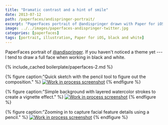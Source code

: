 ```yaml
---
title: "Dramatic contrast and a hint of smile"
date: 2013-07-12
path: /paperfaces/andispringer-portrait/
excerpt: "PaperFaces portrait of @andispringer drawn with Paper for iOS on an iPad."
image: ../../images/paperfaces-andispringer-twitter.jpg
categories: [paperfaces]
tags: [portrait, illustration, Paper for iOS, black and white]
---
```


PaperFaces portrait of [@andispringer](https://twitter.com/andispringer). If you haven't noticed a theme yet --- I tend to draw a full face when working in black and white.

{% include_cached boilerplate/paperfaces-2.md %}

{% figure caption:"Quick sketch with the pencil tool to figure out the composition." %}
[![Work in process screenshot](../../images/paperfaces-andispringer-process-1-600.jpg)](../../images/paperfaces-andispringer-process-1-lg.jpg)
{% endfigure %}

{% figure caption:"Simple background with layered watercolor strokes to create a vignette effect." %}
[![Work in process screenshot](../../images/paperfaces-andispringer-process-2-600.jpg)](../../images/paperfaces-andispringer-process-2-lg.jpg)
{% endfigure %}

{% figure caption:"Zooming in to capture facial feature details using a pencil." %}
[![Work in process screenshot](../../images/paperfaces-andispringer-process-3-600.jpg)](../../images/paperfaces-andispringer-process-3-lg.jpg)
{% endfigure %}
